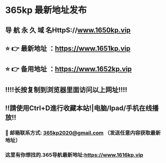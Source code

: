 # 365kp 最新地址发布 
## 导 航 永 久 域 名HttpS://www.1650kp.vip
## ⭐️ 👉 最新地址 ：https://www.1651kp.vip
## ⭐️ 👉 备用地址 ：https://www.1652kp.vip
## ‼️‼️长按复制到浏览器里面访问以上网址‼️‼️
## ‼️請使用Ctrl+D進行收藏本站!|电脑/Ipad/手机在线播放‼️
### 📧 邮箱联系方式: 365kp2020@gmail.com （发送任意内容获取最新地址）
### 这里有你想找的.365导航最新地址:https://www.1616kp.vip

